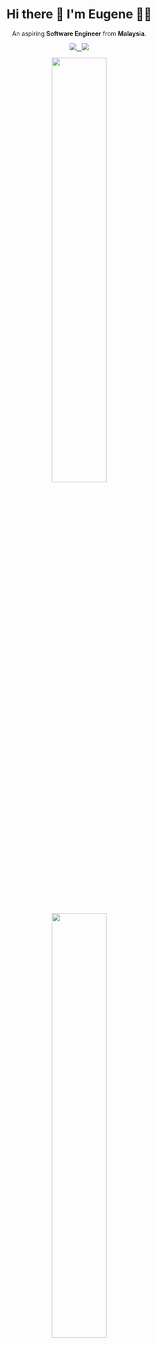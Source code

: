<h1 align='center'>
  Hi there 👋 I'm Eugene 👨‍💻
</h1>

<p align='center'>
  An aspiring <b>Software Engineer</b> from <b>Malaysia</b>.
</p>

<p align='center'>
  
  <a href="https://www.linkedin.com/in/eugenegohh/">
    <img src="https://img.shields.io/badge/linkedin-%230077B5.svg?&style=for-the-badge&logo=linkedin&logoColor=white"
  </a>&nbsp;&nbsp;
  <a href="https://eugenegohh.medium.com/">
   <img src="https://img.shields.io/badge/Medium-12100E?style=for-the-badge&logo=medium&logoColor=white"/>
  </a>
  
</p>

<p align='center'>
  <a href="#"><img src="https://github-readme-stats.vercel.app/api?username=eugenegohh&show_icons=true&count_private=true&theme=dark" width="50%" height="50%">
  </a>
</p>

<p align="center">
  <a href="#"><img src="https://github-readme-stats.vercel.app/api/top-langs/?username=eugenegohh&layout=compact&theme=dark" width="50%" height="50%"></a>
  </p>

